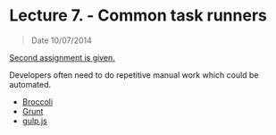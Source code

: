 # Lecture 7. - Common task runners

> Date 10/07/2014

[Second assignment is given.](../assignments/2014-10-07.md)

Developers often need to do repetitive manual work which could be automated.

* [Broccoli](https://github.com/broccolijs/broccoli "Browser compilation library – a build tool for applications that run in the browser")
* [Grunt](http://gruntjs.com/ "The JavaScript Task Runner")
* [gulp.js](http://gulpjs.com/ "The streaming build system")
